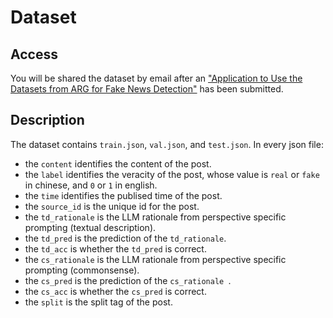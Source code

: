 # Dataset

## Access

You will be shared the dataset by email after an ["Application to Use the Datasets from ARG for Fake News Detection"](https://forms.office.com/r/DfVwbsbVyM) has been submitted.

## Description

The dataset contains `train.json`, `val.json`, and `test.json`. In every json file:

- the `content` identifies the content of the post.
- the `label` identifies the veracity of the post, whose value is  `real` or `fake` in  chinese, and `0` or `1` in english.
- the `time` identifies the publised time of the post.
- the `source_id` is the unique id for the post.
- the `td_rationale` is the LLM rationale from perspective specific prompting (textual description).
- the `td_pred` is the prediction of the `td_rationale`.
- the `td_acc` is whether the `td_pred` is correct.
- the `cs_rationale` is the LLM rationale from perspective specific prompting (commonsense).
- the `cs_pred` is the prediction of the `cs_rationale `.
- the `cs_acc` is whether the `cs_pred` is correct.
- the `split` is the split tag of the post.

